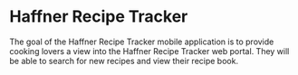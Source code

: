 Haffner Recipe Tracker
=======================

The goal of the Haffner Recipe Tracker mobile application is to provide cooking lovers a view into the Haffner Recipe Tracker web portal. They will be able to search for new recipes and view their recipe book.



